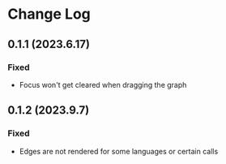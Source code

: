 # Change Log

## 0.1.1 (2023.6.17)

### Fixed

* Focus won't get cleared when dragging the graph

## 0.1.2 (2023.9.7)

### Fixed

* Edges are not rendered for some languages or certain calls
